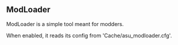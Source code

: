 ## ModLoader

ModLoader is a simple tool meant for modders.

When enabled, it reads its config from 'Cache/asu_modloader.cfg'.

